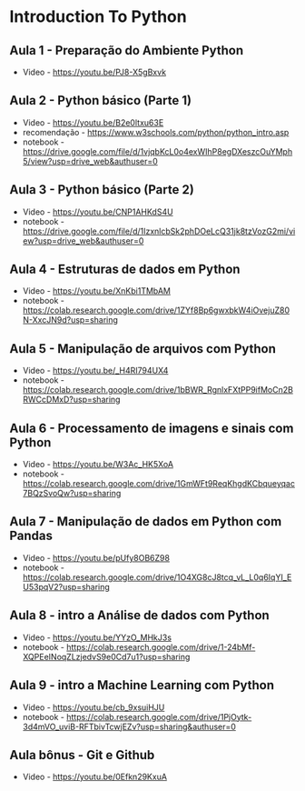 # Introduction To Python

## Aula 1 - Preparação do Ambiente Python
- Video - https://youtu.be/PJ8-X5gBxvk

## Aula 2 - Python básico (Parte 1)
- Video - https://youtu.be/B2e0ltxu63E
- recomendação - https://www.w3schools.com/python/python_intro.asp
- notebook - https://drive.google.com/file/d/1vjqbKcL0o4exWIhP8egDXeszcOuYMph5/view?usp=drive_web&authuser=0

## Aula 3 - Python básico (Parte 2)
- Video - https://youtu.be/CNP1AHKdS4U
- notebook - https://drive.google.com/file/d/1IzxnlcbSk2phDOeLcQ31jk8tzVozG2mi/view?usp=drive_web&authuser=0

## Aula 4 - Estruturas de dados em Python
- Video - https://youtu.be/XnKbi1TMbAM
- notebook - https://colab.research.google.com/drive/1ZYf8Bp6gwxbkW4iOvejuZ80N-XxcJN9d?usp=sharing

## Aula 5 - Manipulação de arquivos com Python
- Video - https://youtu.be/_H4RI794UX4
- notebook - https://colab.research.google.com/drive/1bBWR_RgnlxFXtPP9ifMoCn2BRWCcDMxD?usp=sharing

## Aula 6 - Processamento de imagens e sinais com Python
- Video - https://youtu.be/W3Ac_HK5XoA
- notebook - https://colab.research.google.com/drive/1GmWFt9ReqKhgdKCbqueyqac7BQzSvoQw?usp=sharing

## Aula 7 - Manipulação de dados em Python com Pandas
- Video - https://youtu.be/pUfy8OB6Z98
- notebook - https://colab.research.google.com/drive/1O4XG8cJ8tcq_vL_L0q6IqYI_EU53pqV2?usp=sharing

## Aula 8 - intro a Análise de dados com Python
- Video - https://youtu.be/YYzO_MHkJ3s
- notebook - https://colab.research.google.com/drive/1-24bMf-XQPEeINoqZLzjedvS9e0Cd7u1?usp=sharing

## Aula 9 - intro a Machine Learning com Python
- Video - https://youtu.be/cb_9xsuiHJU
- notebook - https://colab.research.google.com/drive/1PjOytk-3d4mVO_uviB-RFTbivTcwjEZv?usp=sharing&authuser=0

## Aula bônus - Git e Github
- Video - https://youtu.be/0Efkn29KxuA
